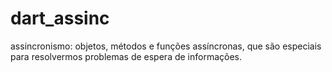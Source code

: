 # dart_assinc
assincronismo: objetos, métodos e funções assíncronas, que são especiais para resolvermos problemas de espera de informações.
